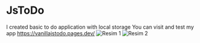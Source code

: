 # JsToDo
I created basic to do application with local storage
You can visit and test my app https://vanillajstodo.pages.dev/
![Resim 1](https://user-images.githubusercontent.com/30829560/170877009-5e7c9fc3-8ca9-4556-a82a-9d18b1ae5994.PNG)
![Resim 2](https://user-images.githubusercontent.com/30829560/170877009-5e7c9fc3-8ca9-4556-a82a-9d18b1ae5994.PNG)
